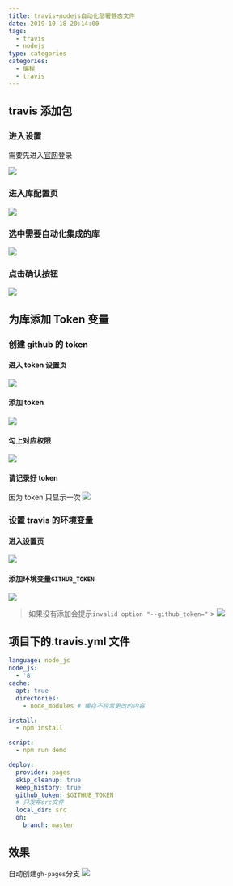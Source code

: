 ```yaml
---
title: travis+nodejs自动化部署静态文件
date: 2019-10-18 20:14:00
tags:
  - travis
  - nodejs
type: categories
categories:
  - 编程
  - travis
---
```


## travis 添加包

### 进入设置

需要先进入[官网](https://travis-ci.com/)登录

![](http://bhyblog.oss-cn-shenzhen.aliyuncs.com/hexo/chrome_9brD06ijix.png)

<!-- more -->

### 进入库配置页

![](http://bhyblog.oss-cn-shenzhen.aliyuncs.com/hexo/chrome_JnMttRK5h4.png)

### 选中需要自动化集成的库

![](http://bhyblog.oss-cn-shenzhen.aliyuncs.com/hexo/chrome_nmL3wNYo9a.png)

### 点击确认按钮

![](http://bhyblog.oss-cn-shenzhen.aliyuncs.com/hexo/chrome_KJwN7JtsgU.png)

## 为库添加 Token 变量

### 创建 github 的 token

#### 进入 token 设置页

![](http://bhyblog.oss-cn-shenzhen.aliyuncs.com/hexo/chrome_5xdpFn7Na3.png)

#### 添加 token

![](http://bhyblog.oss-cn-shenzhen.aliyuncs.com/hexo/chrome_JTVNOHwGsL.png)

#### 勾上对应权限

![](http://bhyblog.oss-cn-shenzhen.aliyuncs.com/hexo/chrome_89KG4CDpDK.png)

#### 请记录好 token

因为 token 只显示一次
![](http://bhyblog.oss-cn-shenzhen.aliyuncs.com/hexo/chrome_k1PH2dCh1a.png)

### 设置 travis 的环境变量

#### 进入设置页

![](http://bhyblog.oss-cn-shenzhen.aliyuncs.com/hexo/chrome_2s2kLNb4KF.png)

#### 添加环境变量`GITHUB_TOKEN`

![](http://bhyblog.oss-cn-shenzhen.aliyuncs.com/hexo/chrome_I4tys495tm.png)

> 如果没有添加会提示`invalid option "--github_token="` > ![](http://bhyblog.oss-cn-shenzhen.aliyuncs.com/hexo/chrome_RukkV1k3ZE.png)

## 项目下的.travis.yml 文件

```yml
language: node_js
node_js:
  - '8'
cache:
  apt: true
  directories:
    - node_modules # 缓存不经常更改的内容

install:
  - npm install

script:
  - npm run demo

deploy:
  provider: pages
  skip_cleanup: true
  keep_history: true
  github_token: $GITHUB_TOKEN
  # 只发布src文件
  local_dir: src
  on:
    branch: master
```

## 效果

自动创建`gh-pages`分支
![](http://bhyblog.oss-cn-shenzhen.aliyuncs.com/hexo/chrome_hQg9RDdpMi.png)
